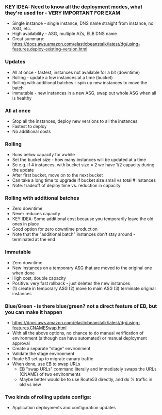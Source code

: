 ### KEY IDEA: Need to know all the deployment modes, what they're used for - VERY IMPORTANT FOR EXAM
- Single instance - single instance, DNS name straight from instance, no ASG, etc.
- High availability - ASG, multiple AZs, ELB DNS name
- Great summary: https://docs.aws.amazon.com/elasticbeanstalk/latest/dg/using-features.deploy-existing-version.html

### Updates
- All at once - fastest, instances not available for a bit (downtime)
- Rolling - update a few instances at a time (bucket)
- Rolling with additional batches - spin up new instances to move the batch
- Immutable - new instances in a new ASG, swap out whole ASG when all is healthy

### All at once
- Stop all the instances, deploy new versions to all the instances
- Fastest to deploy
- No additional costs

### Rolling
- Runs below capacity for awhile
- Set the bucket size - how many instances will be updated at a time
- So e.g. if 4 instances, with bucket size = 2 we have 1/2 capacity during the update
- After first bucket, move on to the next bucket
- Can take a long time to upgrade if bucket size small vs total # instances
- Note: tradeoff of deploy time vs. reduction in capacity

### Rolling with additional batches
- Zero downtime
- Never reduces capacity
- KEY IDEA: Some additional cost because you temporarily leave the old ones in place
- Good option for zero downtime production
- Note that the "additional batch" instances don't stay around - terminated at the end

### Immutable
- Zero downtime
- New instances on a temporary ASG that are moved to the original one when done
- High cost, double capacity
- Positive: very fast rollback - just deletes the new instances
- (1) create in temporary ASG (2) move to main ASG (3) terminate original instances

### Blue/Green - is there blue/green? not a direct feature of EB, but you can make it happen
- https://docs.aws.amazon.com/elasticbeanstalk/latest/dg/using-features.CNAMESwap.html
- With all the above options, no chance to do manual verification of environment (although can have automated) or manual deployment approval
- Create a separate "stage" environment
- Validate the stage environment
- Route 53 set up to migrate canary traffic
- When done, use EB to swap URLs 
  - EB "swap URLs" command literally and immediately swaps the URLs (CNAME) of two environments
  - Maybe better would be to use Route53 directly, and do % traffic in old vs new

### Two kinds of rolling update configs:
- Application deployments and configuration updates
